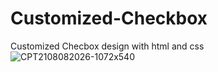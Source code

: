 # Customized-Checkbox
Customized Checbox design with html and css
![CPT2108082026-1072x540](https://user-images.githubusercontent.com/44698680/128640325-3e659985-e246-4b29-a43d-6211f46e15d9.gif)
